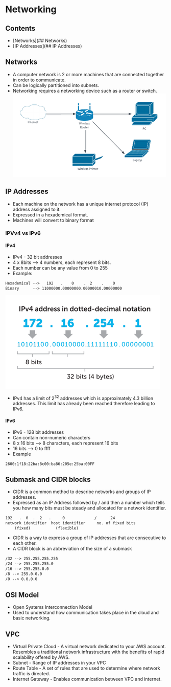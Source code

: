 # Networking

## Contents
* [Networks](## Networks)
* [IP Addresses](## IP Addresses)



## Networks
* A computer network is 2 or more machines that are connected together in order to communicate.
* Can be logically partitioned into subnets.
* Networking requires a networking device such as a router or switch.    
![diagram](images/simplenetworkdiagram.png)

## IP Addresses
* Each machine on the network has a unique internet protocol (IP) address assigned to it.
* Expressed in a hexademical format.
* Machines will convert to binary format
### IPVv4 vs IPv6
#### IPv4
* IPv4 - 32 bit addresses
* 4 x 8bits --> 4 numbers, each represent 8 bits.
* Each number can be any value from 0 to 255
* Example:    
```
Hexademical -->   192   .    0    .  2    .    0
Binary      --> 11000000.00000000.00000010.00000000
```   
![ipv4](images/ipv4.png)

* IPv4 has a limit of 2<sup>32</sup> addresses which is approximately 4.3 billion addresses. This limit has already been reached therefore leading to IPv6.
#### IPv6
* IPv6 - 128 bit addresses
* Can contain non-numeric characters
* 8 x 16 bits --> 8 characters, each represent 16 bits
* 16 bits --> 0 to ffff
* Example
```
2600:1f18:22ba:8c00:ba86:205e:25ba:00FF
```

## Submask and CIDR blocks
* CIDR is a common method to describe networks and groups of IP addresses.
* Expressed as an IP Address followed by / and then a number which tells you how many bits must be steady and allocated for a network identifier.
```
192   .  0  .  2   .     0             /      24
network identifier  host identifier     no. of fixed bits
    (fixed)           (flexible)
```

* CIDR is a way to express a group of IP addresses that are consecutive to each other.
*  A CIDR block is an abbreviation of the size of a submask
```
/32 --> 255.255.255.255
/24 --> 255.255.255.0
/16 --> 255.255.0.0
/8 --> 255.0.0.0
/0 --> 0.0.0.0
```

## OSI Model
* Open Systems Interconnection Model
* Used to understand how communication takes place in the cloud and basic networking.

## VPC
* Virtual Private Cloud - A virtual network dedicated to your AWS account. Resembles a traditional network infrastructure with the benefits of rapid scalability offered by AWS. 
* Subnet - Range of IP addresses in your VPC
* Route Table - A set of rules that are used to determine where network traffic is directed.
* Internet Gateway - Enables communication between VPC and internet.
